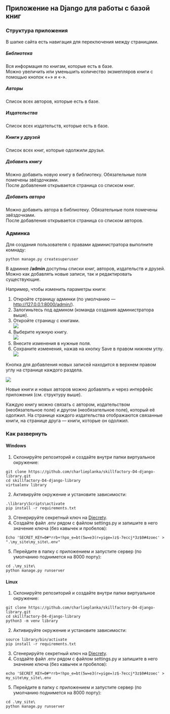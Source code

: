 ## Приложение на Django для работы с базой книг

### Структура приложения

В шапке сайта есть навигация для переключения между страницами.
##### Библиотека

Вся информация по книгам, которые есть в базе.  
Можно увеличить или уменьшить количество экзмепляров книги с помощью кнопок «+» и «-».

##### Авторы

Список всех авторов, которые есть в базе.

##### Издательства

Список всех издательств, которые есть в базе.

##### Книги у друзей

Список всех книг, которые одолжили друзья.  

##### Добавить книгу

Можно добавить новую книгу в библиотеку. Обязательные поля помечены звёздочками.  
После добавления открывается страница со списком книг.

##### Добавить автора

Можно добавить автора в библиотеку. Обязательные поля помечены звёздочками.  
После добавления открывается страница со списком авторов.

### Админка
Для создания пользователя с правами администратора выполните комнаду:
```
python manage.py createsuperuser
```

В админке **/admin** доступны списки книг, авторов, издательств и друзей.  
Можно как добавлять новые записи, так и редактировать существующие.  
  
Например, чтобы изменить параметры книги:
1. Откройте страницу админки (по умолчанию — http://127.0.0.1:8000/admin/).
2. Залогиньтесь под админом (команда создания администратора выше).
3. Откройте страницу с книгами.  
![](https://i.imgur.com/Ah72Ktu.png)
4. Выберите нужную книгу.  
![](https://i.imgur.com/okPRdAF.png)
5. Внесите изменения в нужные поля.
6. Сохраните изменения, нажав на кнопку Save в правом нижнем углу.  
![](https://i.imgur.com/4vyS5va.png)

Кнопка для добавления новых записей находится в верхнем правом углу на странице каждого раздела.  
 
![](https://i.imgur.com/0VCnfoH.png)

Новые книги и новых авторов можно добавлять и через интерфейс приложения (см. структуру выше).
  
Каждую книгу можно связать с автором, издательством (необязательное поле) и другом (необязательное поле), который её одолжил. На странице каждого издательства отображаются связанные книги, на странице друга — книги, которые он одолжил.

### Как развернуть 
#### Windows
1. Склонируйте репозиторий и создайте внутри папки виртуальное окружение:
```
git clone https://github.com/charlieplanka/skillfactory-D4-django-library.git
cd skillfactory-D4-django-library
virtualenv library
```
2. Активируйте окружение и установите зависимости:
```
.\library\Scripts\activate
pip install -r requirements.txt
```
3. Сгенерируйте секретный ключ на [Djecrety](https://djecrety.ir/).
4. Создайте файл .env рядом с файлом settings.py и запишите в него значение ключа (без кавычек и пробелов):
```
Echo 'SECRET_KEY=0#*rrb+!hpo_e=bt(5w=e3(r=yige=)z$-7eccj*3z$0#4zoec' > ".\my_site\my_site\.env"
```
5. Перейдите в папку с приложением и запустите сервер (по умолчанию поднимется на 8000 порту):
```
cd .\my_site\
python manage.py runserver
```

#### Linux
1. Склонируйте репозиторий и создайте внутри папки виртуальное окружение:
```
git clone https://github.com/charlieplanka/skillfactory-D4-django-library.git
cd skillfactory-D4-django-library
python3 -m venv library
```
2. Активируйте окружение и установите зависимости:
```
source library/bin/activate
pip install -r requirements.txt
```
3. Сгенерируйте секретный ключ на [Djecrety](https://djecrety.ir/).
4. Создайте файл .env рядом с файлом settings.py и запишите в него значение ключа (без кавычек и пробелов):
```
echo 'SECRET_KEY=0#*rrb+!hpo_e=bt(5w=e3(r=yige=)z$-7eccj*3z$0#4zoec' > my_site\my_site\.env
```
5. Перейдите в папку с приложением и запустите сервер (по умолчанию поднимется на 8000 порту):
```
cd .\my_site\
python manage.py runserver
```
